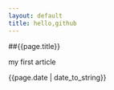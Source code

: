 ```yaml
---
layout: default
title: hello,github
---
```

##{{page.title}}

my first article

{{page.date | date_to_string}}
